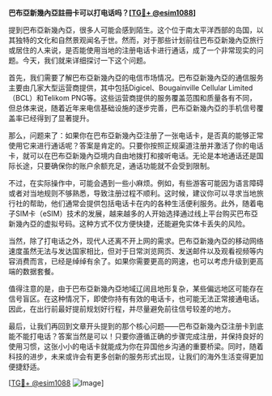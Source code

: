**巴布亞新幾內亞註冊卡可以打电话吗？[[TG💪+ @esim1088](https://t.me/s/esim1088)]**

提到巴布亞新幾內亞，很多人可能会感到陌生。这个位于南太平洋西部的岛国，以其独特的文化和自然景观闻名于世。然而，对于那些计划前往巴布亞新幾內亞旅行或居住的人来说，是否能使用当地的注册电话卡进行通话，成了一个非常现实的问题。今天，我们就来详细探讨一下这个问题。

首先，我们需要了解巴布亞新幾內亞的电信市场情况。巴布亞新幾內亞的通信服务主要由几家大型运营商提供，其中包括Digicel、Bougainville Cellular Limited（BCL）和Telikom PNG等。这些运营商提供的服务覆盖范围和质量各有不同，但总体来说，随着近年来电信基础设施的逐步完善，巴布亞新幾內亞的手机信号覆盖率已经得到了显著提升。

那么，问题来了：如果你在巴布亞新幾內亞注册了一张电话卡，是否真的能够正常使用它来进行通话呢？答案是肯定的。只要你按照正规渠道注册并激活了你的电话卡，就可以在巴布亞新幾內亞境内自由地拨打和接听电话。无论是本地通话还是国际长途，只要确保你的账户余额充足，通话功能就不会受到限制。

不过，在实际操作中，可能会遇到一些小麻烦。例如，有些游客可能因为语言障碍或者对当地规则不够熟悉，导致注册过程不顺利。这时候，建议你可以寻求当地旅行社的帮助，他们通常会提供包括电话卡在内的各种生活便利服务。此外，随着电子SIM卡（eSIM）技术的发展，越来越多的人开始选择通过线上平台购买巴布亞新幾內亞的虚拟号码。这种方式不仅方便快捷，还能避免实体卡丢失的风险。

当然，除了打电话之外，现代人还离不开上网的需求。巴布亞新幾內亞的移动网络速度虽然无法与发达国家相比，但对于日常浏览网页、发送邮件以及观看视频等内容消费而言，已经是绰绰有余了。如果你需要更高的网速，也可以考虑升级到更高端的数据套餐。

值得注意的是，由于巴布亞新幾內亞地域辽阔且地形复杂，某些偏远地区可能存在信号盲区。在这种情况下，即使你持有有效的电话卡，也可能无法正常接通电话。因此，在出行前最好提前规划好行程，并尽量避免前往信号较差的地方。

最后，让我们再回到文章开头提到的那个核心问题——巴布亞新幾內亞注册卡到底能不能打电话？答案当然是可以！只要你遵循正确的步骤完成注册，并保持良好的使用习惯，这张小小的电话卡就能成为你在异国他乡沟通的重要桥梁。同时，随着科技的进步，未来或许会有更多创新的服务形式出现，让我们的海外生活变得更加便捷舒适。

[[TG💪+ @esim1088](https://t.me/s/esim1088) ![Image](https://i.postimg.cc/4NQfJmqS/Snipaste-2025-05-13-00-14-12.png)]